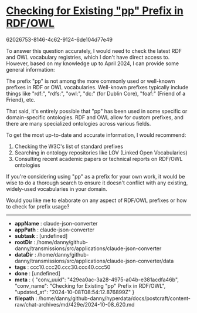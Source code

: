 # [Checking for Existing "pp" Prefix in RDF/OWL](https://claude.ai/chat/429ea0ac-3a28-4975-a04b-e381acdfa46b)

62026753-8146-4c62-9124-6de104d77e49

 To answer this question accurately, I would need to check the latest RDF and OWL vocabulary registries, which I don't have direct access to. However, based on my knowledge up to April 2024, I can provide some general information:

The prefix "pp" is not among the more commonly used or well-known prefixes in RDF or OWL vocabularies. Well-known prefixes typically include things like "rdf:", "rdfs:", "owl:", "dc:" (for Dublin Core), "foaf:" (Friend of a Friend), etc.

That said, it's entirely possible that "pp" has been used in some specific or domain-specific ontologies. RDF and OWL allow for custom prefixes, and there are many specialized ontologies across various fields.

To get the most up-to-date and accurate information, I would recommend:

1. Checking the W3C's list of standard prefixes
2. Searching in ontology repositories like LOV (Linked Open Vocabularies)
3. Consulting recent academic papers or technical reports on RDF/OWL ontologies

If you're considering using "pp" as a prefix for your own work, it would be wise to do a thorough search to ensure it doesn't conflict with any existing, widely-used vocabularies in your domain.

Would you like me to elaborate on any aspect of RDF/OWL prefixes or how to check for prefix usage?

---

* **appName** : claude-json-converter
* **appPath** : claude-json-converter
* **subtask** : [undefined]
* **rootDir** : /home/danny/github-danny/transmissions/src/applications/claude-json-converter
* **dataDir** : /home/danny/github-danny/transmissions/src/applications/claude-json-converter/data
* **tags** : ccc10.ccc20.ccc30.ccc40.ccc50
* **done** : [undefined]
* **meta** : {
  "conv_uuid": "429ea0ac-3a28-4975-a04b-e381acdfa46b",
  "conv_name": "Checking for Existing \"pp\" Prefix in RDF/OWL",
  "updated_at": "2024-10-08T08:54:12.876899Z"
}
* **filepath** : /home/danny/github-danny/hyperdata/docs/postcraft/content-raw/chat-archives/md/429e/2024-10-08_620.md